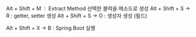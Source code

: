 Alt + Shift + M  :  Extract Method 선택한 블럭을 메소드로 생성
Alt + Shift + S -> R : getter, setter 생성
Alt + Shift + S -> O : 생성자 생성 (필드)

Alt + Shift + X -> B : Spring Boot 실행 